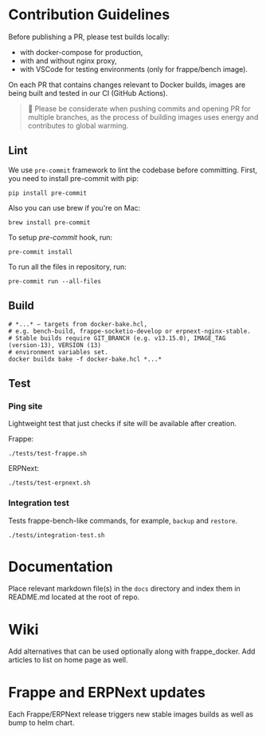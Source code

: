 # Contribution Guidelines

Before publishing a PR, please test builds locally:

- with docker-compose for production,
- with and without nginx proxy,
- with VSCode for testing environments (only for frappe/bench image).

On each PR that contains changes relevant to Docker builds, images are being built and tested in our CI (GitHub Actions).

> :evergreen_tree: Please be considerate when pushing commits and opening PR for multiple branches, as the process of building images uses energy and contributes to global warming.

## Lint

We use `pre-commit` framework to lint the codebase before committing.
First, you need to install pre-commit with pip:

```shell
pip install pre-commit
```

Also you can use brew if you're on Mac:

```shell
brew install pre-commit
```

To setup _pre-commit_ hook, run:

```shell
pre-commit install
```

To run all the files in repository, run:

```shell
pre-commit run --all-files
```

## Build

```shell
# *...* — targets from docker-bake.hcl,
# e.g. bench-build, frappe-socketio-develop or erpnext-nginx-stable.
# Stable builds require GIT_BRANCH (e.g. v13.15.0), IMAGE_TAG (version-13), VERSION (13)
# environment variables set.
docker buildx bake -f docker-bake.hcl *...*
```

## Test

### Ping site

Lightweight test that just checks if site will be available after creation.

Frappe:

```shell
./tests/test-frappe.sh
```

ERPNext:

```shell
./tests/test-erpnext.sh
```

### Integration test

Tests frappe-bench-like commands, for example, `backup` and `restore`.

```shell
./tests/integration-test.sh
```

# Documentation

Place relevant markdown file(s) in the `docs` directory and index them in README.md located at the root of repo.

# Wiki

Add alternatives that can be used optionally along with frappe_docker. Add articles to list on home page as well.

# Frappe and ERPNext updates

Each Frappe/ERPNext release triggers new stable images builds as well as bump to helm chart.
